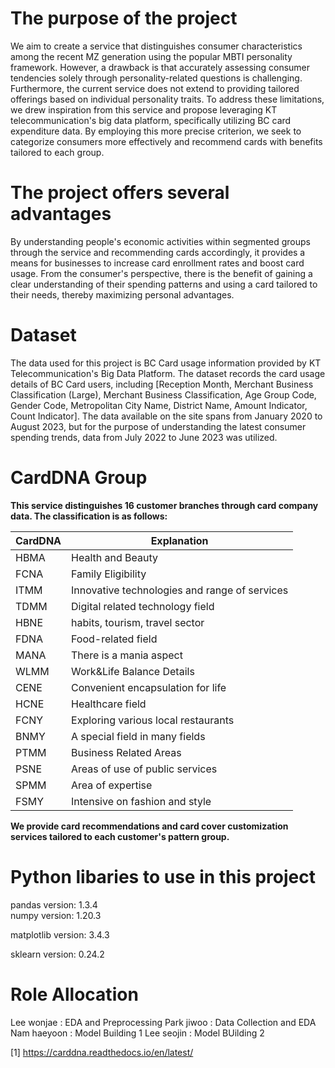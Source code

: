 # The purpose of the project
We aim to create a service that distinguishes consumer characteristics among the recent MZ generation using the popular MBTI personality framework. However, a drawback is that accurately assessing consumer tendencies solely through personality-related questions is challenging. Furthermore, the current service does not extend to providing tailored offerings based on individual personality traits. To address these limitations, we drew inspiration from this service and propose leveraging KT telecommunication's big data platform, specifically utilizing BC card expenditure data. By employing this more precise criterion, we seek to categorize consumers more effectively and recommend cards with benefits tailored to each group.

# The project offers several advantages
By understanding people's economic activities within segmented groups through the service and recommending cards accordingly, it provides a means for businesses to increase card enrollment rates and boost card usage. From the consumer's perspective, there is the benefit of gaining a clear understanding of their spending patterns and using a card tailored to their needs, thereby maximizing personal advantages.

# Dataset
The data used for this project is BC Card usage information provided by KT Telecommunication's Big Data Platform. The dataset records the card usage details of BC Card users, including [Reception Month, Merchant Business Classification (Large), Merchant Business Classification, Age Group Code, Gender Code, Metropolitan City Name, District Name, Amount Indicator, Count Indicator]. The data available on the site spans from January 2020 to August 2023, but for the purpose of understanding the latest consumer spending trends, data from July 2022 to June 2023 was utilized.


# CardDNA Group
**This service distinguishes 16 customer branches through card company data. The classification is as follows:**

|CardDNA|Explanation|
|---|---|
|HBMA|Health and Beauty|
|FCNA|Family Eligibility|
|ITMM|Innovative technologies and range of services|
|TDMM|Digital related technology field|
|HBNE|habits, tourism, travel sector|
|FDNA|Food-related field|
|MANA|There is a mania aspect|
|WLMM|Work&Life Balance Details|
|CENE|Convenient encapsulation for life|
|HCNE|Healthcare field|
|FCNY|Exploring various local restaurants|
|BNMY|A special field in many fields|
|PTMM|Business Related Areas|
|PSNE|Areas of use of public services|
|SPMM|Area of ​​expertise|
|FSMY|Intensive on fashion and style|


**We provide card recommendations and card cover customization services tailored to each customer's pattern group.**

# Python libaries to use in this project
pandas version: 1.3.4 <br>
numpy version: 1.20.3


matplotlib version: 3.4.3


sklearn version: 0.24.2


# Role Allocation
Lee wonjae : EDA and Preprocessing
Park jiwoo : Data Collection and EDA
Nam haeyoon : Model Building 1
Lee seojin : Model BUilding 2

[1] https://carddna.readthedocs.io/en/latest/


